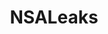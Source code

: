 ---
title: NSALeaks
crosslinks:
- autotldr
- privacy
- IAmA
- privacytoolsIO
- Shitstatistssay
- pwned
- POTUSWatch
- The_Donald
---